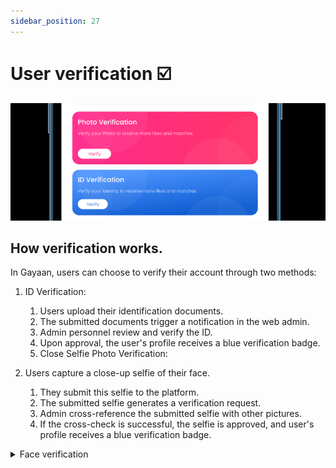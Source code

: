 ```yaml
---
sidebar_position: 27
---
```


# User verification ☑️
![alt text](./img/verification.png)


## How verification works.

In Gayaan, users can choose to verify their account through two methods:

1. ID Verification:

     1. Users upload their identification documents.
     2. The submitted documents trigger a notification in the web admin.
     3. Admin personnel review and verify the ID.
     4. Upon approval, the user's profile receives a blue verification badge.
     5. Close Selfie Photo Verification:

1. Users capture a close-up selfie of their face.
    1. They submit this selfie to the platform.
    2. The submitted selfie generates a verification request.
    3. Admin cross-reference the submitted selfie with other pictures.
    4. If the cross-check is successful, the selfie is approved, and user's profile receives a blue verification badge.
    
    
    
<details>
     <summary>
     Face verification
     </summary>

![alt text](./img/fverification.png)

</details>
    